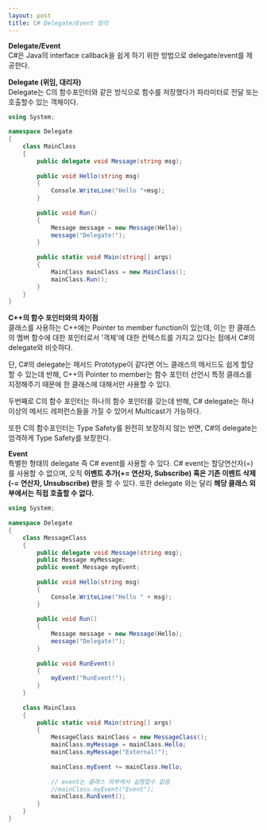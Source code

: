 ```yaml
---
layout: post
title: C# Delegate/Event 정리
---
```

**Delegate/Event**  
C#은 Java의 interface callback을 쉽게 하기 위한 방법으로 delegate/event를 제공한다. 

**Delegate (위임, 대리자)**  
Delegate는 C의 함수포인터와 같은 방식으로 함수를 저장했다가 파라미터로 전달 또는 호출할수 있는 객체이다.

```cs
using System;
 
namespace Delegate
{
    class MainClass
    {
        public delegate void Message(string msg);
 
        public void Hello(string msg)
        {
            Console.WriteLine("Hello "+msg);   
        }
 
        public void Run()
        {
            Message message = new Message(Hello);
            message("Delegate!");
        }
 
        public static void Main(string[] args)
        {
            MainClass mainClass = new MainClass();
            mainClass.Run();
        }
    }
}
```

**C++의 함수 포인터와의 차이점**  
클래스를 사용하는 C++에는 Pointer to member function이 있는데, 이는 한 클래스의 멤버 함수에 대한 포인터로서 '객체'에 대한 컨텍스트를 가지고 있다는 점에서 C#의 delegate와 비슷하다. 

단, C#의 delegate는 메서드 Prototype이 같다면 어느 클래스의 메서드도 쉽게 할당할 수 있는데 반해, C++의 Pointer to member는 함수 포인터 선언시 특정 클래스를 지정해주기 때문에 한 클래스에 대해서만 사용할 수 있다.  

두번째로 C의 함수 포인터는 하나의 함수 포인터를 갖는데 반해, C# delegate는 하나 이상의 메서드 레퍼런스들을 가질 수 있어서 Multicast가 가능하다.

또한 C의 함수포인터는 Type Safety를 완전히 보장하지 않는 반면, C#의 delegate는 엄격하게 Type Safety를 보장한다. 

**Event**  
특별한 형태의 delegate 즉 C# event를 사용할 수 있다. C# event는 할당연산자(=)를 사용할 수 없으며, 오직 **이벤트 추가(+= 연산자, Subscribe) 혹은 기존 이벤트 삭제 (-= 연산자, Unsubscribe) 만**을 할 수 있다. 또한 delegate 와는 달리 **해당 클래스 외부에서는 직접 호출할 수 없다.** 

```cs
using System;
 
namespace Delegate
{
    class MessageClass
    {
        public delegate void Message(string msg);
        public Message myMessage;
        public event Message myEvent;
 
        public void Hello(string msg)
        {
            Console.WriteLine("Hello " + msg);
        }
 
        public void Run()
        {
            Message message = new Message(Hello);
            message("Delegate!");
        }
 
        public void RunEvent()
        {
            myEvent("RunEvent!");
        }
    }
 
    class MainClass
    {
        public static void Main(string[] args)
        {
            MessageClass mainClass = new MessageClass();
            mainClass.myMessage = mainClass.Hello;
            mainClass.myMessage("External!");
 
            mainClass.myEvent += mainClass.Hello;
 
            // event는 클래스 외부에서 실행할수 없음
            //mainClass.myEvent("Event");
            mainClass.RunEvent();
        }
    }
}
```